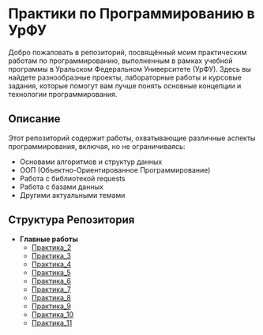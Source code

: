 # Практики по Программированию в УрФУ

Добро пожаловать в репозиторий, посвящённый моим практическим работам по программированию, выполненным в рамках учебной программы в Уральском Федеральном Университете (УрФУ). Здесь вы найдете разнообразные проекты, лабораторные работы и курсовые задания, которые помогут вам лучше понять основные концепции и технологии программирования.

## Описание

Этот репозиторий содержит работы, охватывающие различные аспекты программирования, включая, но не ограничиваясь:

- Основами алгоритмов и структур данных
- ООП (Объектно-Ориентированное Программирование)
- Работа с библиотекой requests
- Работа с базами данных
- Другими актуальными темами

## Структура Репозитория

- **Главные работы**
  - [Практика_2](https://github.com/mmobik/Practices/blob/main/%22Практика_0_2_0_%22.ipynb)
  - [Практика_3](https://github.com/mmobik/Practices/blob/main/%22Практика_0_3_0_%22.ipynb)
  - [Практика_4](https://github.com/mmobik/Practices/blob/main/%22Практика_0_4_0_%22%22.ipynb)
  - [Практика_5](https://github.com/mmobik/Practices/blob/main/%22Практика_0_5_0_%22.ipynb)
  - [Практика_6](https://github.com/mmobik/Practices/blob/main/%22Практика_0_6_0_%22.ipynb)
  - [Практика_7](https://github.com/mmobik/Practices/blob/main/%22Практика_0_7_0_%22.ipynb)
  - [Практика_8](https://github.com/mmobik/Practices/blob/main/%22Практика_0_8_0_%22.ipynb)
  - [Практика_9](https://github.com/mmobik/Practices/blob/main/%22Практика_0_9_0_%22.ipynb)
  - [Практика_10](https://github.com/mmobik/Practices/blob/main/%22Практика_1_0_0_%22.ipynb)
  - [Практика_11](https://github.com/mmobik/Practices/blob/main/%22Практика_1_1_0_%22.ipynb)
